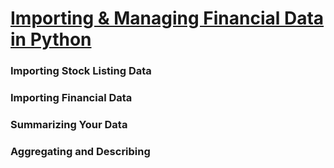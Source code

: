 [Importing & Managing Financial Data in Python](https://www.datacamp.com/courses/importing-managing-financial-data-in-python)
======

### Importing Stock Listing Data

### Importing Financial Data

### Summarizing Your Data

### Aggregating and Describing
